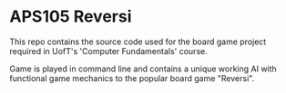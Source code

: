 # APS105 Reversi
This repo contains the source code used for the board game project required in
UofT's 'Computer Fundamentals' course.

Game is played in command line and contains a unique working AI with functional game mechanics
to the popular board game "Reversi".
